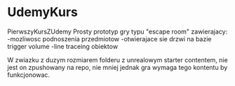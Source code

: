 # UdemyKurs
PierwszyKursZUdemy
Prosty prototyp gry typu "escape room" zawierajacy:
-mozliwosc podnoszenia przedmiotow
-otwierajace sie drzwi na bazie trigger volume
-line traceing obiektow

W zwiazku z duzym rozmiarem folderu z unrealowym starter contentem, nie jest on zpushowany na repo,
nie mniej jednak gra wymaga tego kontentu by funkcjonowac.
